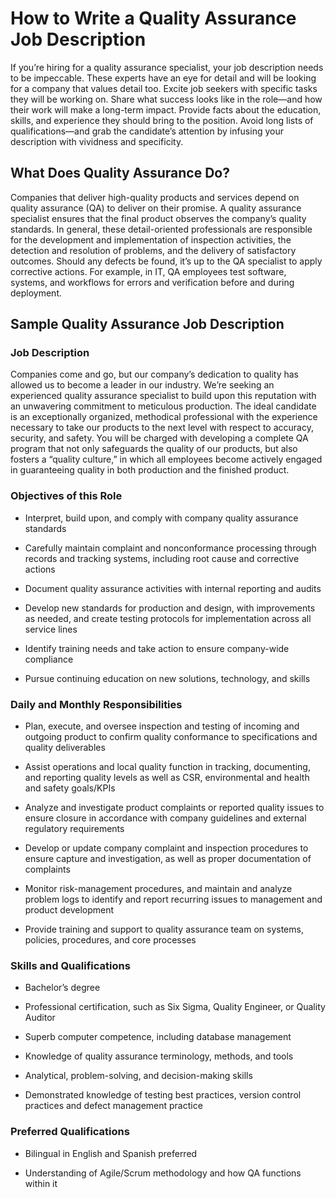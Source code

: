 # How to Write a Quality Assurance Job Description

If you’re hiring for a quality assurance specialist, your job description needs to be impeccable. These experts have an eye for detail and will be looking for a company that values detail too. Excite job seekers with specific tasks they will be working on. Share what success looks like in the role—and how their work will make a long-term impact. Provide facts about the education, skills, and experience they should bring to the position. Avoid long lists of qualifications—and grab the candidate’s attention by infusing your description with vividness and specificity.

## What Does Quality Assurance Do?

Companies that deliver high-quality products and services depend on quality assurance (QA) to deliver on their promise. A quality assurance specialist ensures that the final product observes the company’s quality standards. In general, these detail-oriented professionals are responsible for the development and implementation of inspection activities, the detection and resolution of problems, and the delivery of satisfactory outcomes. Should any defects be found, it’s up to the QA specialist to apply corrective actions. For example, in IT, QA employees test software, systems, and workflows for errors and verification before and during deployment.  

## Sample Quality Assurance Job Description

### Job Description

Companies come and go, but our company’s dedication to quality has allowed us to become a leader in our industry. We’re seeking an experienced quality assurance specialist to build upon this reputation with an unwavering commitment to meticulous production. The ideal candidate is an exceptionally organized, methodical professional with the experience necessary to take our products to the next level with respect to accuracy, security, and safety. You will be charged with developing a complete QA program that not only safeguards the quality of our products, but also fosters a “quality culture,” in which all employees become actively engaged in guaranteeing quality in both production and the finished product.

### Objectives of this Role

* Interpret, build upon, and comply with company quality assurance standards

* Carefully maintain complaint and nonconformance processing through records and tracking systems, including root cause and corrective actions

* Document quality assurance activities with internal reporting and audits

* Develop new standards for production and design, with improvements as needed, and create testing protocols for implementation across all service lines

* Identify training needs and take action to ensure company-wide compliance

* Pursue continuing education on new solutions, technology, and skills

### Daily and Monthly Responsibilities

* Plan, execute, and oversee inspection and testing of incoming and outgoing product to confirm quality conformance to specifications and quality deliverables

* Assist operations and local quality function in tracking, documenting, and reporting quality levels as well as CSR, environmental and health and safety goals/KPIs

* Analyze and investigate product complaints or reported quality issues to ensure closure in accordance with company guidelines and external regulatory requirements

* Develop or update company complaint and inspection procedures to ensure capture and investigation, as well as proper documentation of complaints

* Monitor risk-management procedures, and maintain and analyze problem logs to identify and report recurring issues to management and product development

* Provide training and support to quality assurance team on systems, policies, procedures, and core processes

### Skills and Qualifications

* Bachelor’s degree

* Professional certification, such as Six Sigma, Quality Engineer, or Quality Auditor

* Superb computer competence, including database management

* Knowledge of quality assurance terminology, methods, and tools

* Analytical, problem-solving, and decision-making skills

* Demonstrated knowledge of testing best practices, version control practices and defect management practice

### Preferred Qualifications

* Bilingual in English and Spanish preferred

* Understanding of Agile/Scrum methodology and how QA functions within it

